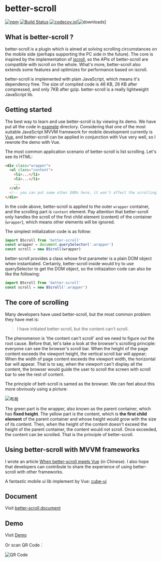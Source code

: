 # better-scroll

[![npm](https://img.shields.io/npm/v/better-scroll.svg?style=flat-square)](https://www.npmjs.com/package/better-scroll) [![Build Status](https://travis-ci.org/ustbhuangyi/better-scroll.svg?branch=master)](https://travis-ci.org/ustbhuangyi/better-scroll) [![codecov.io](http://codecov.io/github/ustbhuangyi/better-scroll/coverage.svg?branch=master)](http://codecov.io/github/ustbhuangyi/better-scroll)[![downloads](https://img.shields.io/npm/dm/better-scroll.svg)]

## What is better-scroll ?

better-scroll is a plugin which is aimed at solving scrolling circumstances on the mobile side (perhaps supporting the PC side in the future). The core is inspired by the implementation of [iscroll](https://github.com/cubiq/iscroll), so the APIs of better-scroll are compatible with iscroll on the whole. What's more, better-scroll also extends some features and optimizes for performance based on iscroll.

better-scroll is implemented with plain JavaScript, which means it's dependency free. The size of compiled code is 46 KB, 26 KB after compressed, and only 7KB after gzip. better-scroll is a really lightweight JavaScript lib.

## Getting started

The best way to learn and use better-scroll is by viewing its demo. We have put all the code in [example](https://github.com/ustbhuangyi/better-scroll/tree/master/example) directory. Considering that one of the most suitable JavaScript MVVM framework for mobile development currently is [Vue](https://github.com/vuejs/vue), and better-scroll can be applied in conjunction with Vue very well, so I rewrote the demo with Vue.

The most common application scenario of better-scroll is list scrolling. Let's see its HTML:

```html
<div class="wrapper">
  <ul class="content">
    <li>...</li>
    <li>...</li>
    ...
  </ul>
  <!-- you can put some other DOMs here, it won't affect the scrolling -->
</div>
```

In the code above, better-scroll is applied to the outer `wrapper` container, and the scrolling part is `content` element. Pay attention that better-scroll only handles the scroll of the first child element (content) of the container (`wrapper`), which means other elements will be ignored.

The simplest initialization code is as follow:

```javascript
import BScroll from 'better-scroll'
const wrapper = document.querySelector('.wrapper')
const scroll = new BScroll(wrapper)
```

better-scroll provides a class whose first parameter is a plain DOM object when instantiated. Certainly, better-scroll inside would try to use querySelector to get the DOM object, so the initiazation code can also be like the following:

```javascript
import BScroll from 'better-scroll'
const scroll = new BScroll('.wrapper')
```

## The core of scrolling

Many developers have used better-scroll, but the most common problem they have met is:

> I have initiated better-scroll, but the content can't scroll.

The phenomenon is 'the content can't scroll' and we need to figure out the root cause. Before that, let's take a look at the browser's scrolling principle: everyone can see the browser's scroll bar. When the height of the page content exceeds the viewport height, the vertical scroll bar will appear; When the width of page content exceeds the viewport width, the horizontal bar will appear. That is to say, when the viewport can't display all the content, the browser would guide the user to scroll the screen with scroll bar to see the rest of content.

The principle of bett-scroll is samed as the browser. We can feel about this more obviously using a picture:

![布局](http://static.galileo.xiaojukeji.com/static/tms/shield/scroll-4.png)

The green part is the wrapper, also known as the parent container, which has **fixed height**. The yellow part is the content, which is **the first child element** of the parent container and whose height would grow with the size of its content. Then, when the height of the content doesn't exceed the height of the parent container, the content would not scroll. Once exceeded, the content can be scrolled. That is the principle of better-scroll.

## Using better-scroll with MVVM frameworks

I wrote an article [When better-scroll meets Vue](https://zhuanlan.zhihu.com/p/27407024) (in Chinese). I also hope that developers can contribute to share the experience of using better-scroll with other frameworks.

A fantastic mobile ui lib implement by Vue: [cube-ui](https://github.com/didi/cube-ui/)

## Document

Visit [better-scroll document](https://ustbhuangyi.github.io/better-scroll/doc/)

## Demo

Visit [Demo](https://ustbhuangyi.github.io/better-scroll/)

Or scan QR Code：

![QR Code](https://qr.api.cli.im/qr?data=https%253A%252F%252Fustbhuangyi.github.io%252Fbetter-scroll%252F&level=H&transparent=false&bgcolor=%23ffffff&forecolor=%23000000&blockpixel=12&marginblock=1&logourl=&size=280&kid=cliim&key=0da6b5bf346079bafa07f6935dc996bd)
